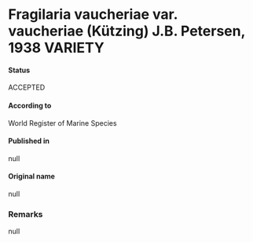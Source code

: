 Fragilaria vaucheriae var. vaucheriae (Kützing) J.B. Petersen, 1938 VARIETY
=======

#### Status
ACCEPTED

#### According to
World Register of Marine Species

#### Published in
null

#### Original name
null

### Remarks
null